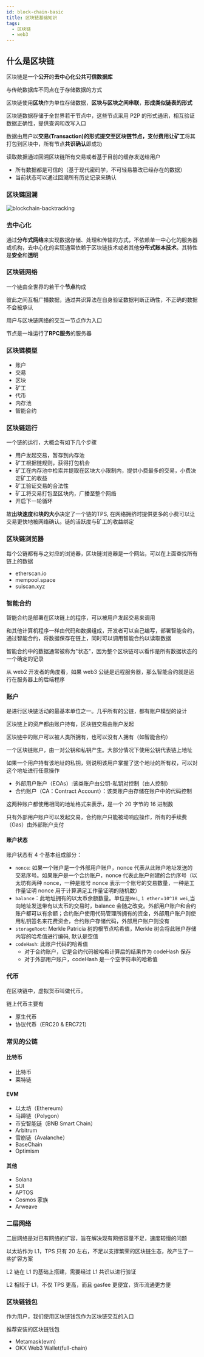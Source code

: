 ```yaml
---
id: block-chain-basic
title: 区块链基础知识
tags:
  - 区块链
  - web3
---
```


## 什么是区块链

区块链是一个**公开**的**去中心化公共可信数据库**

与传统数据库不同点在于存储数据的方式

区块链使用**区块**作为单位存储数据，**区块与区块之间串联**，**形成类似链表的形式**

区块链数据存储于全世界若干节点中，这些节点采用 P2P 的形式通讯，相互验证数据正确性，提供查询和改写入口

数据由用户以**交易(Transaction)**的形式提交至区块链节点，支付费用让**矿工**将其打包到区块中，所有节点**共识确认**即成功

读取数据通过回溯区块链所有交易或者基于目前的缓存发送给用户

- 所有数据都是可信的（基于现代密码学，不可轻易篡改已经存在的数据）
- 当前状态可以通过回溯所有历史记录来确认

### 区块链回溯

![blockchain-backtracking](https://fxpby.oss-cn-beijing.aliyuncs.com/blogImg/web3/blockchain-backtracking.svg)

### 去中心化

通过**分布式网络**来实现数据存储、处理和传输的方式，不依赖单一中心化的服务器或机构，去中心化的实现通常依赖于区块链技术或者其他**分布式账本技术**。其特性是**安全**和**透明**

### 区块链网络

一个链由全世界的若干个**节点**构成

彼此之间互相广播数据，通过共识算法在自身验证数据判断正确性，不正确的数据不会被承认

用户与区块链网络的交互一节点作为入口

节点是一堆运行了**RPC服务**的服务器

### 区块链模型

- 账户
- 交易
- 区块
- 矿工
- 代币
- 内存池
- 智能合约

### 区块链运行

一个链的运行，大概会有如下几个步骤

- 用户发起交易，暂存到内存池
- 矿工根据链规则，获得打包机会
- 矿工在内存池中检索并提取在区块大小限制内，提供小费最多的交易，小费决定矿工的收益
- 矿工验证交易的合法性
- 矿工将交易打包至区块内，广播至整个网络
- 开启下一轮循环

故**出块速度**和**块的大小**决定了一个链的TPS, 在网络拥挤时提供更多的小费可以让交易更快地被网络确认。链的活跃度与矿工的收益绑定

### 区块链浏览器

每个公链都有与之对应的浏览器，区块链浏览器是一个网站，可以在上面查找所有链上的数据

- etherscan.io
- mempool.space
- suiscan.xyz

### 智能合约

智能合约是部署在区块链上的程序，可以被用户发起交易来调用

和其他计算机程序一样由代码和数据组成，开发者可以自己编写，部署智能合约，通过智能合约，将数据保存在链上，同时可以调用智能合约以读取数据

智能合约中的数据通常被称为"状态"，因为整个区块链可以看作是所有数据状态的一个确定的记录

从 web2 开发者的角度看，如果 web3 公链是远程服务器，那么智能合约就是运行在服务器上的后端程序

### 账户

是进行区块链活动的最基本单位之一。几乎所有的公链，都有账户模型的设计

区块链上的资产都由账户持有，区块链交易由账户发起

区块链中的账户可以被人类所拥有，也可以没有人拥有（如智能合约）

一个区块链账户，由一对公钥和私钥产生。大部分情况下使用公钥代表链上地址

如果一个用户持有该地址的私钥，则说明该用户掌握了这个地址的所有权，可以对这个地址进行任意操作

- 外部用户账户（EOAs）:该类账户由公钥-私钥对控制（由人控制）
- 合约账户（CA：Contract Account）：该类账户由存储在账户中的代码控制

这两种账户都使用相同的地址格式来表示，是一个 20 字节的 16 进制数

只有外部用户账户可以发起交易，合约账户只能被动响应操作，所有的手续费（Gas）由外部账户支付

#### 账户状态

账户状态有 4 个基本组成部分：

- `nonce`: 如果一个账户是一个外部用户账户，nonce 代表从此账户地址发送的交易序号。如果账户是一个合约账户，nonce 代表此账户创建的合约序号（以太坊有两种 nonce，一种是账号 nonce 表示一个账号的交易数量，一种是工作量证明 nonce 用于计算满足工作量证明的随机数）
- `balance`：此地址拥有的以太币余额数量。单位是`Wei`, `1 ether`=`10^18 wei`,当向地址发送带有以太币的交易时，balance 会随之改变。外部用户账户和合约账户都可以有余额；合约账户使用代码管理所拥有的资金，外部用户账户则使用私钥签名来花费资金，合约账户存储代码，外部用户账户则没有
- `storageRoot`: Merkle Patricia 树的根节点哈希值，Merkle 树会将此账户存储内容的哈希值进行编码, 默认是空值
- `codeHash`: 此账户代码的哈希值
  - 对于合约账户，它是合约代码被哈希计算后的结果作为 codeHash 保存
  - 对于外部用户账户，codeHash 是一个空字符串的哈希值

### 代币

在区块链中，虚拟货币叫做代币。

链上代币主要有

- 原生代币
- 协议代币（ERC20 & ERC721）

### 常见的公链

#### 比特币

- 比特币
- 莱特链

#### EVM

- 以太坊（Ethereum）
- 马蹄链（Polygon）
- 币安智能链（BNB Smart Chain）
- Arbitrum
- 雪崩链（Avalanche）
- BaseChain
- Optimism

#### 其他

- Solana
- SUI
- APTOS
- Cosmos 家族
- Arweave

### 二层网络

二层网络是对已有网络的扩容，旨在解决现有网络容量不足，速度较慢的问题

以太坊作为 L1，TPS 只有 20 左右，不足以支撑繁荣的区块链生态，故产生了一些扩容方案

L2 链在 L1 的基础上搭建，需要经过 L1 共识以进行验证

L2 相较于 L1，不仅 TPS 更高，而且 gasfee 更便宜，货币流通更方便

### 区块链钱包

作为用户，我们使用区块链钱包作为区块链交互的入口

推荐安装的区块链钱包

- Metamask(evm)
- OKX Web3 Wallet(full-chain)
